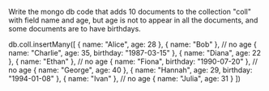 Write the mongo db code that adds 10 documents to the collection "coll" with field name and age, but age is not to appear in all the documents, and some documents are to have birthdays.

db.coll.insertMany([
    { name: "Alice", age: 28 },
    { name: "Bob" }, // no age
    { name: "Charlie", age: 35, birthday: "1987-03-15" },
    { name: "Diana", age: 22 },
    { name: "Ethan" }, // no age
    { name: "Fiona", birthday: "1990-07-20" }, // no age
    { name: "George", age: 40 },
    { name: "Hannah", age: 29, birthday: "1994-01-08" },
    { name: "Ivan" }, // no age
    { name: "Julia", age: 31 }
])
